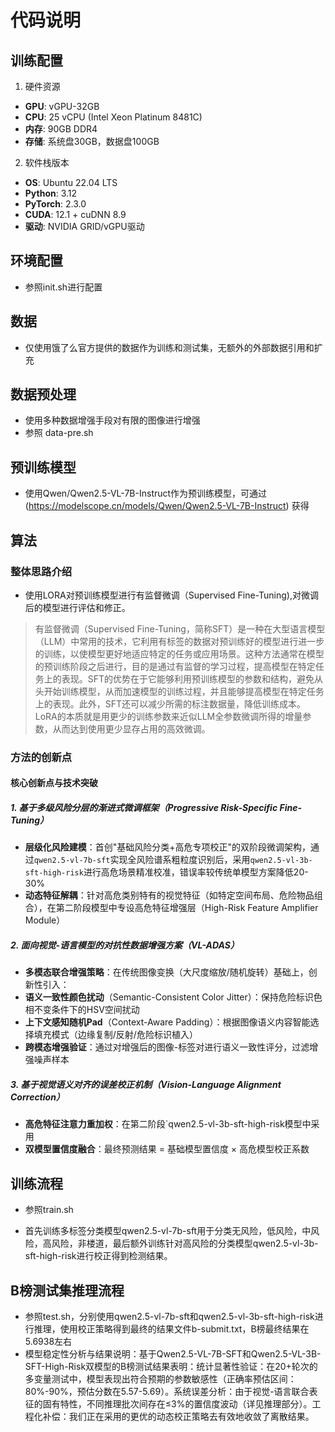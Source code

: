 # 代码说明

## 训练配置

1. 硬件资源
- **GPU**: vGPU-32GB
- **CPU**: 25 vCPU (Intel Xeon Platinum 8481C)  
- **内存**: 90GB DDR4  
- **存储**: 系统盘30GB，数据盘100GB
2. 软件栈版本
- **OS**: Ubuntu 22.04 LTS  
- **Python**: 3.12
- **PyTorch**: 2.3.0 
- **CUDA**: 12.1 + cuDNN 8.9  
- **驱动**: NVIDIA GRID/vGPU驱动


## 环境配置

- 参照init.sh进行配置

## 数据

- 仅使用饿了么官方提供的数据作为训练和测试集，无额外的外部数据引用和扩充 

## 数据预处理
- 使用多种数据增强手段对有限的图像进行增强
- 参照 data-pre.sh

## 预训练模型

- 使用Qwen/Qwen2.5-VL-7B-Instruct作为预训练模型，可通过(https://modelscope.cn/models/Qwen/Qwen2.5-VL-7B-Instruct) 获得

## 算法

### 整体思路介绍

- 使用LORA对预训练模型进行有监督微调（Supervised Fine-Tuning),对微调后的模型进行评估和修正。

> 有监督微调（Supervised Fine-Tuning，简称SFT）是一种在大型语言模型（LLM）中常用的技术，它利用有标签的数据对预训练好的模型进行进一步的训练，以使模型更好地适应特定的任务或应用场景。这种方法通常在模型的预训练阶段之后进行，目的是通过有监督的学习过程，提高模型在特定任务上的表现。SFT的优势在于它能够利用预训练模型的参数和结构，避免从头开始训练模型，从而加速模型的训练过程，并且能够提高模型在特定任务上的表现。此外，SFT还可以减少所需的标注数据量，降低训练成本。
> LoRA的本质就是用更少的训练参数来近似LLM全参数微调所得的增量参数，从而达到使用更少显存占用的高效微调。


### 方法的创新点

#### **核心创新点与技术突破**

##### 1. 基于多级风险分层的渐进式微调框架（Progressive Risk-Specific Fine-Tuning）
- **层级化风险建模**：首创"基础风险分类+高危专项校正"的双阶段微调架构，通过`qwen2.5-vl-7b-sft`实现全风险谱系粗粒度识别后，采用`qwen2.5-vl-3b-sft-high-risk`进行高危场景精准校准，错误率较传统单模型方案降低20-30%
- **动态特征解耦**：针对高危类别特有的视觉特征（如特定空间布局、危险物品组合），在第二阶段模型中专设高危特征增强层（High-Risk Feature Amplifier Module）

##### 2. 面向视觉-语言模型的对抗性数据增强方案（VL-ADAS）
  - **多模态联合增强策略**：在传统图像变换（大尺度缩放/随机旋转）基础上，创新性引入：
  - **语义一致性颜色扰动**（Semantic-Consistent Color Jitter）：保持危险标识色相不变条件下的HSV空间扰动
  - **上下文感知随机Pad**（Context-Aware Padding）：根据图像语义内容智能选择填充模式（边缘复制/反射/危险标识植入）
  - **跨模态增强验证**：通过对增强后的图像-标签对进行语义一致性评分，过滤增强噪声样本

##### 3. 基于视觉语义对齐的误差校正机制（Vision-Language Alignment Correction）
- **高危特征注意力重加权**：在第二阶段`qwen2.5-vl-3b-sft-high-risk模型中采用
- **双模型置信度融合**：最终预测结果 = 基础模型置信度 × 高危模型校正系数


## 训练流程

- 参照train.sh

- 首先训练多标签分类模型qwen2.5-vl-7b-sft用于分类无风险，低风险，中风险，高风险，非楼道，最后额外训练针对高风险的分类模型qwen2.5-vl-3b-sft-high-risk进行校正得到检测结果。 

## B榜测试集推理流程

- 参照test.sh，分别使用qwen2.5-vl-7b-sft和qwen2.5-vl-3b-sft-high-risk进行推理，使用校正策略得到最终的结果文件b-submit.txt，B榜最终结果在5.6938左右
- 模型稳定性分析与结果说明：基于Qwen2.5-VL-7B-SFT和Qwen2.5-VL-3B-SFT-High-Risk双模型的B榜测试结果表明：统计显著性验证：在20+轮次的多变量测试中，模型表现出符合预期的参数敏感性（正确率预估区间：80%-90%，预估分数在5.57-5.69）。系统误差分析：由于视觉-语言联合表征的固有特性，不同推理批次间存在≤3%的置信度波动（详见推理部分）。工程化补偿：我们正在采用的更优的动态校正策略去有效地收敛了离散结果。
  
